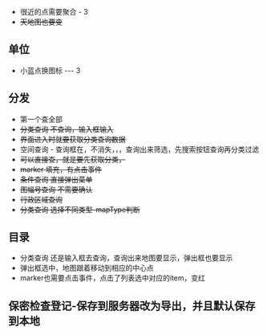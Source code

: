 * 很近的点需要聚合 - 3
* ~~天地图也要变~~

## 单位

* 小蓝点换图标 --- 3


## 分发

* 第一个查全部
* ~~分类查询 不查询，输入框输入~~
* ~~界面进入时就要获取分类查询数据~~
* 空间查询 - 查询框在，不消失，，，查询出来筛选，先搜索按钮查询再分类过滤
 * ~~可以直接查，就是要先获取分类，~~
 * ~~marker 填充，有点击事件~~
* ~~条件查询 直接弹出菜单~~
* ~~图幅号查询 不需要确认~~
* ~~行政区域查询~~
* ~~分类查询 选择不同类型-mapType判断~~

## 目录

* 分类查询 还是输入框去查询，查询出来地图要显示，弹出框也要显示
* 弹出框选中，地图跟着移动到相应的中心点
* marker也需要点击事件，点击了列表选中对应的item，变红

## 保密检查登记-保存到服务器改为导出，并且默认保存到本地

